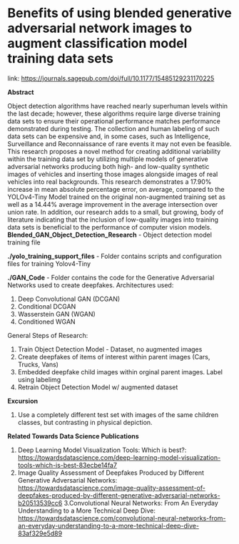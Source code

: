 # Benefits of using blended generative adversarial network images to augment classification model training data sets
link: https://journals.sagepub.com/doi/full/10.1177/15485129231170225

**Abstract**


Object detection algorithms have reached nearly superhuman levels within the last decade; however, these algorithms require large diverse training data sets to ensure their operational performance matches performance demonstrated during testing. The collection and human labeling of such data sets can be expensive and, in some cases, such as Intelligence, Surveillance and Reconnaissance of rare events it may not even be feasible. This research proposes a novel method for creating additional variability within the training data set by utilizing multiple models of generative adversarial networks producing both high- and low-quality synthetic images of vehicles and inserting those images alongside images of real vehicles into real backgrounds. This research demonstrates a 17.90% increase in mean absolute percentage error, on average, compared to the YOLOv4-Tiny Model trained on the original non-augmented training set as well as a 14.44% average improvement in the average intersection over union rate. In addition, our research adds to a small, but growing, body of literature indicating that the inclusion of low-quality images into training data sets is beneficial to the performance of computer vision models.
**Blended_GAN_Object_Detection_Research** - Object detection model training file


**./yolo_training_support_files** - Folder contains scripts and configuration files for training Yolov4-Tiny

**./GAN_Code** - Folder contains the code for the Generative Adversarial Networks used to create deepfakes. 
Architectures used:
1. Deep Convolutional GAN (DCGAN)
2. Conditional DCGAN
3. Wasserstein GAN (WGAN)
4. Conditioned WGAN

General Steps of Research:
1. Train Object Detection Model - Dataset, no augmented images
2. Create deepfakes of items of interest within parent images (Cars, Trucks, Vans)
3. Embedded deepfake child images within orginal parent images. Label using labelimg
4. Retrain Object Detection Model w/ augmented dataset

**Excursion**
1. Use a completely different test set with images of the same  children classes, but contrasting in physical depiction. 

**Related Towards Data Science Publications**
1. Deep Learning Model Visualization Tools: Which is best?: https://towardsdatascience.com/deep-learning-model-visualization-tools-which-is-best-83ecbe14fa7
2. Image Quality Assessment of Deepfakes Produced by Different Generative Adversarial Networks: https://towardsdatascience.com/image-quality-assessment-of-deepfakes-produced-by-different-generative-adversarial-networks-b20513539cc6
3.Convolutional Neural Networks: From An Everyday Understanding to a More Technical Deep Dive: https://towardsdatascience.com/convolutional-neural-networks-from-an-everyday-understanding-to-a-more-technical-deep-dive-83af329e5d89
